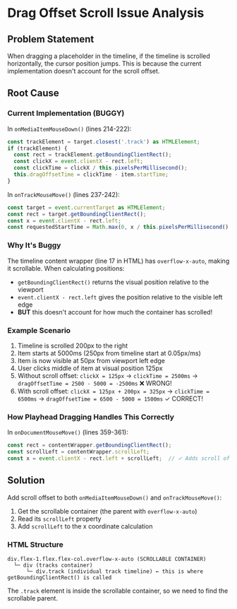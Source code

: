 # Drag Offset Scroll Issue Analysis

## Problem Statement
When dragging a placeholder in the timeline, if the timeline is scrolled horizontally, the cursor position jumps. This is because the current implementation doesn't account for the scroll offset.

## Root Cause

### Current Implementation (BUGGY)
In `onMediaItemMouseDown()` (lines 214-222):
```typescript
const trackElement = target.closest('.track') as HTMLElement;
if (trackElement) {
  const rect = trackElement.getBoundingClientRect();
  const clickX = event.clientX - rect.left;
  const clickTime = clickX / this.pixelsPerMillisecond();
  this.dragOffsetTime = clickTime - item.startTime;
}
```

In `onTrackMouseMove()` (lines 237-242):
```typescript
const target = event.currentTarget as HTMLElement;
const rect = target.getBoundingClientRect();
const x = event.clientX - rect.left;
const requestedStartTime = Math.max(0, x / this.pixelsPerMillisecond() - this.dragOffsetTime);
```

### Why It's Buggy
The timeline content wrapper (line 17 in HTML) has `overflow-x-auto`, making it scrollable. When calculating positions:
- `getBoundingClientRect()` returns the visual position relative to the viewport
- `event.clientX - rect.left` gives the position relative to the visible left edge
- **BUT** this doesn't account for how much the container has scrolled!

### Example Scenario
1. Timeline is scrolled 200px to the right
2. Item starts at 5000ms (250px from timeline start at 0.05px/ms)
3. Item is now visible at 50px from viewport left edge
4. User clicks middle of item at visual position 125px
5. Without scroll offset: `clickX = 125px` → `clickTime = 2500ms` → `dragOffsetTime = 2500 - 5000 = -2500ms` ❌ WRONG!
6. With scroll offset: `clickX = 125px + 200px = 325px` → `clickTime = 6500ms` → `dragOffsetTime = 6500 - 5000 = 1500ms` ✓ CORRECT!

### How Playhead Dragging Handles This Correctly
In `onDocumentMouseMove()` (lines 359-361):
```typescript
const rect = contentWrapper.getBoundingClientRect();
const scrollLeft = contentWrapper.scrollLeft;
const x = event.clientX - rect.left + scrollLeft;  // ✓ Adds scroll offset!
```

## Solution
Add scroll offset to both `onMediaItemMouseDown()` and `onTrackMouseMove()`:

1. Get the scrollable container (the parent with `overflow-x-auto`)
2. Read its `scrollLeft` property
3. Add `scrollLeft` to the x coordinate calculation

### HTML Structure
```
div.flex-1.flex.flex-col.overflow-x-auto (SCROLLABLE CONTAINER)
  └─ div (tracks container)
      └─ div.track (individual track timeline) ← this is where getBoundingClientRect() is called
```

The `.track` element is inside the scrollable container, so we need to find the scrollable parent.

